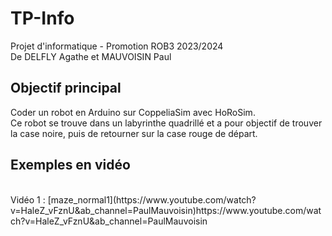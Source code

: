 # TP-Info
Projet d'informatique - Promotion ROB3 2023/2024
<br>De DELFLY Agathe et MAUVOISIN Paul<br>

<h2>Objectif principal</h2>
<h>Coder un robot en Arduino sur CoppeliaSim avec HoRoSim.</h>
<br>Ce robot se trouve dans un labyrinthe quadrillé et a pour objectif de trouver la case noire, puis de retourner sur la case rouge de départ.</br>

<h2>Exemples en vidéo</h2>
<br>Vidéo 1 : [maze_normal1](https://www.youtube.com/watch?v=HaleZ_vFznU&ab_channel=PaulMauvoisin)https://www.youtube.com/watch?v=HaleZ_vFznU&ab_channel=PaulMauvoisin </br>

